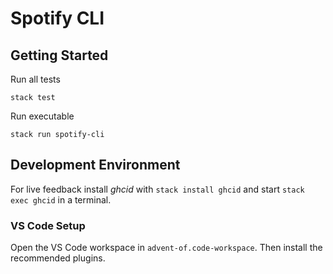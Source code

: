 # Spotify CLI

## Getting Started

Run all tests

    stack test

Run executable

    stack run spotify-cli

## Development Environment

For live feedback install _ghcid_ with `stack install ghcid` and start
`stack exec ghcid` in a terminal.

### VS Code Setup

Open the VS Code workspace in `advent-of.code-workspace`.
Then install the recommended plugins.
